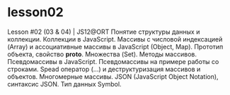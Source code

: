 # lesson02
Lesson #02 (03 &amp; 04) | JS12@ORT Понятие структуры данных и коллекции. Коллекции в JavaScript. Массивы с числовой индексацией (Array) и ассоциативные массивы в JavaScript (Object, Map). Прототип объекта, свойство __proto__. Множества (Set). Методы массивов. Псевдомассивы в JavaScript. Псевдомассивы на примере работы со строками. Spead оператор (...) и деструктуризация массивов и объектов. Многомерные массивы. JSON (JavaScript Object Notation), синтаксис JSON. Тип данных Symbol.
